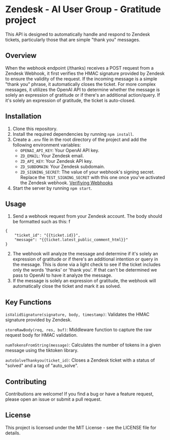 # Zendesk - AI User Group - Gratitude project 

This API is designed to automatically handle and respond to Zendesk tickets, particularly those that are simple "thank you" messages.

## Overview

When the webhook endpoint (/thanks) receives a POST request from a Zendesk Webhook, it first verifies the HMAC signature provided by Zendesk to ensure the validity of the request. If the incoming message is a simple "thank you" phrase, it automatically closes the ticket. For more complex messages, it utilizes the OpenAI API to determine whether the message is solely an expression of gratitude or if there's an additional action/query. If it's solely an expression of gratitude, the ticket is auto-closed.

## Installation

1. Clone this repository.
2. Install the required dependencies by running `npm install`.
3. Create a `.env` file in the root directory of the project and add the following environment variables:
   - `OPENAI_API_KEY`: Your OpenAI API key.
   - `ZD_EMAIL`: Your Zendesk email.
   - `ZD_API_KEY`: Your Zendesk API key.
   - `ZD_SUBDOMAIN`: Your Zendesk subdomain.
   - `ZD_SIGNING_SECRET`: The value of your webhook's signing secret. Replace the `TEST_SIGNING_SECRET` with this one once you've activated the Zendesk webhook. [Verifiying Webhooks](https://developer.zendesk.com/documentation/webhooks/verifying/)
4. Start the server by running `npm start`.

## Usage

1. Send a webhook request from your Zendesk account. The body should be formatted such as this:
f
```
{
    "ticket_id": "{{ticket.id}}",
    "message": "{{ticket.latest_public_comment_html}}"
}
```
2. The webhook will analyze the message and determine if it's solely an expression of gratitude or if there's an additional intention or query in the message. This is done via a light check to see if the ticket includes only the words 'thanks' or 'thank you'. If that can't be determined we pass to OpenAI to have it analyze the message.
3. If the message is solely an expression of gratitude, the webhook will automatically close the ticket and mark it as solved.

## Key Functions

`isValidSignature(signature, body, timestamp)`: Validates the HMAC signature provided by Zendesk.

`storeRawBody(req, res, buf)`: Middleware function to capture the raw request body for HMAC validation.

`numTokensFromString(message)`: Calculates the number of tokens in a given message using the tiktoken library.

`autoSolveThankyou(ticket_id)`: Closes a Zendesk ticket with a status of "solved" and a tag of "auto_solve".

## Contributing

Contributions are welcome! If you find a bug or have a feature request, please open an issue or submit a pull request.

## License

This project is licensed under the MIT License - see the LICENSE file for details.
